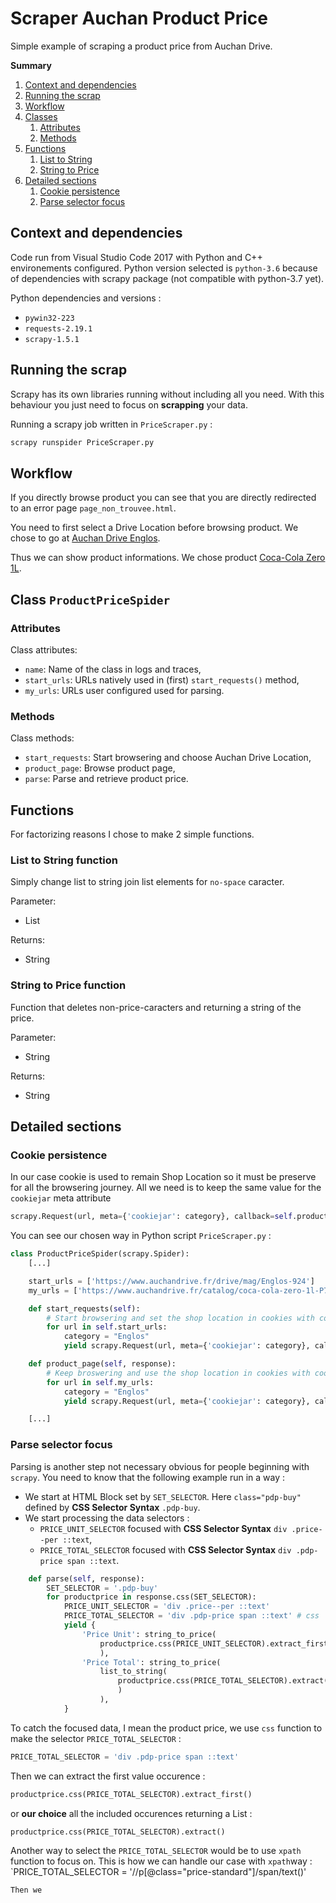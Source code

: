 # Scraper Auchan Product Price
Simple example of scraping a product price from Auchan Drive.

**Summary**
1. [Context and dependencies](#context-and-dependencies)
1. [Running the scrap](#running-the-scrap)
1. [Workflow](#workflow)
1. [Classes](#classes)
   1. [Attributes](#attributes)
   1. [Methods](#methods)
1. [Functions](#functions)
   1. [List to String](#list-to-string-function)
   1. [String to Price](#string-to-price-function)
1. [Detailed sections](#)
   1. [Cookie persistence](#cookie-persistence)
   1. [Parse selector focus](#parse-selector-focus)


## Context and dependencies

Code run from Visual Studio Code 2017 with Python and C++ environements configured.
Python version selected is `python-3.6` because of dependencies with scrapy package (not compatible with python-3.7 yet).

Python dependencies and versions :
* `pywin32-223`
* `requests-2.19.1`
* `scrapy-1.5.1`


## Running the scrap

Scrapy has its own libraries running without including all you need. With this behaviour you just need to focus on **scrapping** your data.

Running a scrapy job written in `PriceScraper.py` :
```py
scrapy runspider PriceScraper.py
```


## Workflow

If you directly browse product you can see that you are directly redirected to an error page `page_non_trouvee.html`.

You need to first select a Drive Location before browsing product. We chose to go at [Auchan Drive Englos](#https://www.auchandrive.fr/drive/mag/Englos-924).

Thus we can show product informations. We chose product [Coca-Cola Zero 1L](#https://www.auchandrive.fr/catalog/coca-cola-zero-1l-P762493).


## Class `ProductPriceSpider`

### Attributes

Class attributes:
* `name`: Name of the class in logs and traces,
* `start_urls`: URLs natively used in (first) `start_requests()` method,
* `my_urls`: URLs user configured used for parsing.

### Methods

Class methods:
* `start_requests`: Start browsering and choose Auchan Drive Location,
* `product_page`: Browse product page,
* `parse`: Parse and retrieve product price.


## Functions

For factorizing reasons I chose to make 2 simple functions.

### List to String function
Simply change list to string join list elements for `no-space` caracter.

Parameter:
* List

Returns:
* String

### String to Price function
Function that deletes non-price-caracters and returning a string of the price.

Parameter:
* String

Returns:
* String


## Detailed sections

### Cookie persistence

In our case cookie is used to remain Shop Location so it must be preserve for all the browsering journey.
All we need is to keep the same value for the `cookiejar` meta attribute
```py
scrapy.Request(url, meta={'cookiejar': category}, callback=self.product_page)
```

You can see our chosen way in Python script `PriceScraper.py` :
```py
class ProductPriceSpider(scrapy.Spider):
    [...]

    start_urls = ['https://www.auchandrive.fr/drive/mag/Englos-924']
    my_urls = ['https://www.auchandrive.fr/catalog/coca-cola-zero-1l-P762493']

    def start_requests(self):
        # Start browsering and set the shop location in cookies with cookiejar="Englos"
        for url in self.start_urls:
            category = "Englos"
            yield scrapy.Request(url, meta={'cookiejar': category}, callback=self.product_page)

    def product_page(self, response):
        # Keep broswering and use the shop location in cookies with cookiejar="Englos"
        for url in self.my_urls:
            category = "Englos"
            yield scrapy.Request(url, meta={'cookiejar': category}, callback=self.parse)

    [...]
```

### Parse selector focus

Parsing is another step not necessary obvious for people beginning with `scrapy`.
You need to know that the following example run in a way :
* We start at HTML Block set by `SET_SELECTOR`. Here `class="pdp-buy"` defined by __CSS Selector Syntax__ `.pdp-buy`.
* We start processing the data selectors :
  * `PRICE_UNIT_SELECTOR` focused with __CSS Selector Syntax__ `div .price--per ::text`,
  * `PRICE_TOTAL_SELECTOR` focused with __CSS Selector Syntax__ `div .pdp-price span ::text`.

```py
    def parse(self, response):
        SET_SELECTOR = '.pdp-buy'
        for productprice in response.css(SET_SELECTOR):
            PRICE_UNIT_SELECTOR = 'div .price--per ::text'
            PRICE_TOTAL_SELECTOR = 'div .pdp-price span ::text' # css
            yield {
                'Price Unit': string_to_price(
                    productprice.css(PRICE_UNIT_SELECTOR).extract_first()
                    ),
                'Price Total': string_to_price(
                    list_to_string(
                        productprice.css(PRICE_TOTAL_SELECTOR).extract()
                        )
                    ),
            }
```

To catch the focused data, I mean the product price, we use `css` function to make the selector `PRICE_TOTAL_SELECTOR` :
```py
PRICE_TOTAL_SELECTOR = 'div .pdp-price span ::text'
```
Then we can extract the first value occurence :
```py
productprice.css(PRICE_TOTAL_SELECTOR).extract_first()
```
or **our choice** all the included occurences returning a List :
```py
productprice.css(PRICE_TOTAL_SELECTOR).extract()
```

Another way to select the `PRICE_TOTAL_SELECTOR` would be to use `xpath` function to focus on. This is how we can handle our case with `xpath`way :
`PRICE_TOTAL_SELECTOR = '//p[@class="price-standard"]/span/text()'
```
Then we
